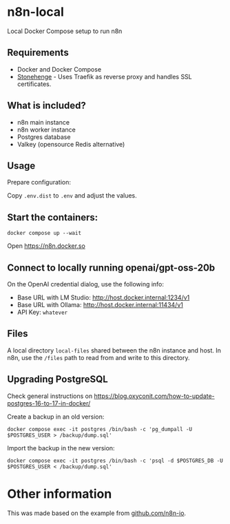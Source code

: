 # n8n-local

Local Docker Compose setup to run n8n

## Requirements

- Docker and Docker Compose
- [Stonehenge](https://github.com/druidfi/stonehenge) - Uses Traefik as reverse proxy and handles SSL certificates.

## What is included?

- n8n main instance
- n8n worker instance
- Postgres database
- Valkey (opensource Redis alternative)

## Usage

Prepare configuration:

Copy `.env.dist` to `.env` and adjust the values.

## Start the containers:

```console
docker compose up --wait
```

Open https://n8n.docker.so

## Connect to locally running openai/gpt-oss-20b

On the OpenAI credential dialog, use the following info:

- Base URL with LM Studio: http://host.docker.internal:1234/v1
- Base URL with Ollama: http://host.docker.internal:11434/v1
- API Key: `whatever`

## Files

A local directory `local-files` shared between the n8n instance and host. In n8n, use the `/files` path to read from
and write to this directory.

## Upgrading PostgreSQL

Check general instructions on https://blog.oxyconit.com/how-to-update-postgres-16-to-17-in-docker/

Create a backup in an old version:

```console
docker compose exec -it postgres /bin/bash -c 'pg_dumpall -U $POSTGRES_USER > /backup/dump.sql'
```

Import the backup in the new version:

```console
docker compose exec -it postgres /bin/bash -c 'psql -d $POSTGRES_DB -U $POSTGRES_USER < /backup/dump.sql'
```

# Other information

This was made based on the example from [github.com/n8n-io](https://github.com/n8n-io/n8n-hosting/tree/main/docker-compose/withPostgresAndWorker).
